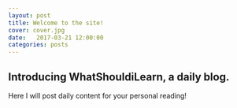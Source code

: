 ```yaml
---
layout: post
title: Welcome to the site!
cover: cover.jpg
date:   2017-03-21 12:00:00
categories: posts
---
```


## Introducing WhatShouldiLearn, a daily blog.

Here I will post daily content for your personal reading!
